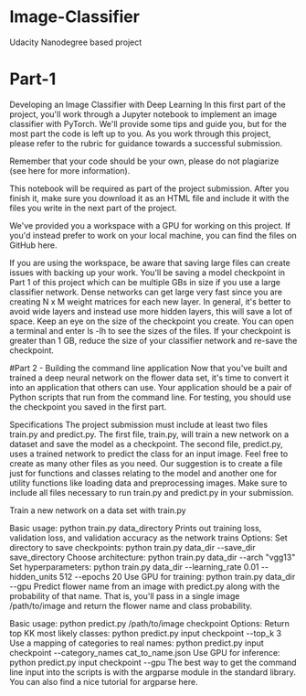 # Image-Classifier
Udacity Nanodegree based project
# Part-1
Developing an Image Classifier with Deep Learning
In this first part of the project, you'll work through a Jupyter notebook to implement an image classifier with PyTorch. We'll provide some tips and guide you, but for the most part the code is left up to you. As you work through this project, please refer to the rubric for guidance towards a successful submission.

Remember that your code should be your own, please do not plagiarize (see here for more information).

This notebook will be required as part of the project submission. After you finish it, make sure you download it as an HTML file and include it with the files you write in the next part of the project.

We've provided you a workspace with a GPU for working on this project. If you'd instead prefer to work on your local machine, you can find the files on GitHub here.

If you are using the workspace, be aware that saving large files can create issues with backing up your work. You'll be saving a model checkpoint in Part 1 of this project which can be multiple GBs in size if you use a large classifier network. Dense networks can get large very fast since you are creating N x M weight matrices for each new layer. In general, it's better to avoid wide layers and instead use more hidden layers, this will save a lot of space. Keep an eye on the size of the checkpoint you create. You can open a terminal and enter ls -lh to see the sizes of the files. If your checkpoint is greater than 1 GB, reduce the size of your classifier network and re-save the checkpoint.

#Part 2 - Building the command line application
Now that you've built and trained a deep neural network on the flower data set, it's time to convert it into an application that others can use. Your application should be a pair of Python scripts that run from the command line. For testing, you should use the checkpoint you saved in the first part.

Specifications
The project submission must include at least two files train.py and predict.py. The first file, train.py, will train a new network on a dataset and save the model as a checkpoint. The second file, predict.py, uses a trained network to predict the class for an input image. Feel free to create as many other files as you need. Our suggestion is to create a file just for functions and classes relating to the model and another one for utility functions like loading data and preprocessing images. Make sure to include all files necessary to run train.py and predict.py in your submission.

Train a new network on a data set with train.py

Basic usage: python train.py data_directory
Prints out training loss, validation loss, and validation accuracy as the network trains
Options:
Set directory to save checkpoints: python train.py data_dir --save_dir save_directory
Choose architecture: python train.py data_dir --arch "vgg13"
Set hyperparameters: python train.py data_dir --learning_rate 0.01 --hidden_units 512 --epochs 20
Use GPU for training: python train.py data_dir --gpu
Predict flower name from an image with predict.py along with the probability of that name. That is, you'll pass in a single image /path/to/image and return the flower name and class probability.

Basic usage: python predict.py /path/to/image checkpoint
Options:
Return top KK most likely classes: python predict.py input checkpoint --top_k 3
Use a mapping of categories to real names: python predict.py input checkpoint --category_names cat_to_name.json
Use GPU for inference: python predict.py input checkpoint --gpu
The best way to get the command line input into the scripts is with the argparse module in the standard library. You can also find a nice tutorial for argparse here.
